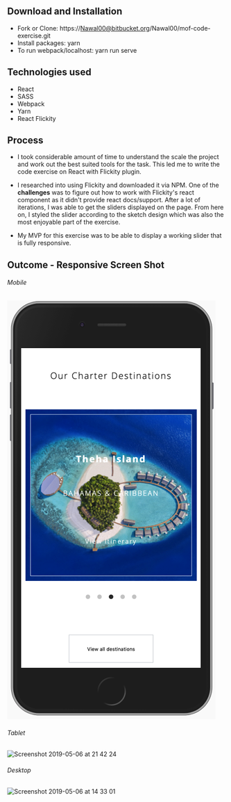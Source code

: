 ## Download and Installation

* Fork or Clone: https://Nawal00@bitbucket.org/Nawal00/mof-code-exercise.git
* Install packages: yarn
* To run webpack/localhost: yarn run serve

## Technologies used

* React
* SASS
* Webpack
* Yarn
* React Flickity

## Process

* I took considerable amount of time to understand the scale the project and work out the best suited tools for the task. This led me to write the code exercise on React with Flickity plugin.

* I researched into using Flickity and downloaded it via NPM. One of the **challenges** was to figure out how to work with Flickity's react component as it didn't provide react docs/support. After a lot of iterations, I was able to get the sliders displayed on the page. From here on, I styled the slider according to the sketch design which was also the most enjoyable part of the exercise.

* My MVP for this exercise was to be able to display a working slider that is fully responsive.

## Outcome - Responsive Screen Shot

###### Mobile

![Mobile](images/mobile.png)


###### Tablet

<img width="444" alt="Screenshot 2019-05-06 at 21 42 24" src="https://user-images.githubusercontent.com/42609274/57253948-de88b180-7047-11e9-8de3-389f45030434.png">


###### Desktop

<img width="1279" alt="Screenshot 2019-05-06 at 14 33 01" src="https://user-images.githubusercontent.com/42609274/57228524-e165b100-700b-11e9-8903-921a2ec22c0b.png">
